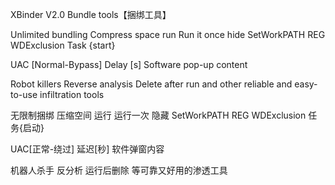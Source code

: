 XBinder V2.0 Bundle tools【捆绑工具】

Unlimited bundling
Compress space
run
Run it once
hide
SetWorkPATH
REG
WDExclusion
Task {start}

UAC [Normal-Bypass]
Delay [s]
Software pop-up content

Robot killers
Reverse analysis
Delete after run
and other reliable and easy-to-use infiltration tools

无限制捆绑
压缩空间
运行
运行一次
隐藏
SetWorkPATH
REG
WDExclusion
任务{启动}

UAC[正常-绕过]
延迟[秒]
软件弹窗内容

机器人杀手
反分析
运行后删除
等可靠又好用的渗透工具
